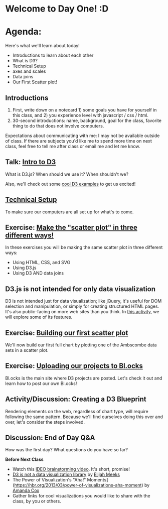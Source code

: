# Welcome to Day One! :D

# Agenda:

Here's what we'll learn about today!

- Introductions to learn about each other
- What is D3?
- Technical Setup
- axes and scales
- Data joins
- Our First Scatter plot!

## Introductions
1. First, write down on a notecard 1) some goals you have for yourself in this class, and 2) you experience level with javascript / css / html.
2. 30-second introductions: name, background, goal for the class, favorite thing to do that does not involve computers.

Expectations about communicating with me: I may not be available outside of class. If there are subjects you'd like me to spend more time on next class, feel free to tell me after class or email me and let me know.  

## Talk: [Intro to D3](https://github.com/molliemarie/SharedSlides/blob/master/whatIsD3.pdf)

What is D3.js? When should we use it? When shouldn't we?

Also, we'll check out some [cool D3 examples](d3examples.md) to get us excited!

## [Technical Setup](TechnicalSetup/README.md)
To make sure our computers are all set up for what's to come.

## Exercise: [Make the "scatter plot" in three different ways!](Projects&Exercises/Scatter3Ways/README.md)

In these exercises you will be making the same scatter plot in three different ways: 

- Using HTML, CSS, and SVG
- Using D3.js
- Using D3 AND data joins

## D3.js is not intended for **only** data visualization

D3 is not intended just for data visualization; like jQuery, it's useful for DOM selection and manipulation, or simply for creating structured HTML pages. It's also public-facing on more web sites than you think. In [this activity](Projects&Exercises/ExploreSite.md), we will explore some of its features.

## Exercise: [Building our first scatter plot](Projects&Exercises/FirstCompleteScatter/README.md)

We'll now build our first full chart by plotting one of the Ambscombe data sets in a scatter plot.

## Exercise: [Uploading our projects to Bl.ocks](TechnicalSetup/blocks.md)

Bl.ocks is the main site where D3 projects are posted. Let's check it out and learn how to post our own Bl.ocks!

## Activity/Discussion: Creating a D3 Blueprint

Rendering elements on the web, regardless of chart type, will require following the same pattern. Because we'll find ourselves doing this over and over, let's consider the steps involved.

## Discussion: End of Day Q&A

How was the first day? What questions do you have so far?

**Before Next Class**
  - Watch this [IDEO brainstorming video](https://vimeo.com/138588491). It's short, promise!
  - [D3 is not a data visualization library](https://medium.com/@Elijah_Meeks/d3-is-not-a-data-visualization-library-67ba549e8520) by [Elijah Meeks](https://twitter.com/Elijah_Meeks)
  - The Power of Visualization's "Aha!" Moments](https://hbr.org/2013/03/power-of-visualizations-aha-moment) by [Amanda Cox](https://twitter.com/amandacox)
  - Gather links for cool visualizations you would like to share with the class, by you or others.
